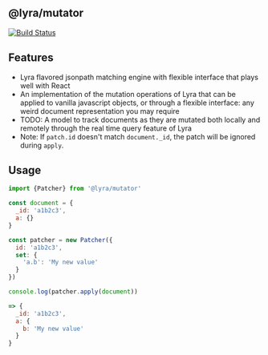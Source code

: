 ## @lyra/mutator

[![Build Status](https://travis-ci.org/lyra-io/mutator.svg?branch=master)](https://travis-ci.org/lyra-io/mutator)

## Features

- Lyra flavored jsonpath matching engine with flexible interface that plays
  well with React
- An implementation of the mutation operations of Lyra that can be applied to
  vanilla javascript objects, or through a flexible interface: any weird
  document representation you may require
- TODO: A model to track documents as they are mutated both locally and remotely
  through the real time query feature of Lyra
- Note: If `patch.id` doesn't match `document._id`, the patch will be ignored
  during `apply`.

## Usage

```javascript
import {Patcher} from '@lyra/mutator'

const document = {
  _id: 'a1b2c3',
  a: {}
}

const patcher = new Patcher({
  id: 'a1b2c3',
  set: {
    'a.b': 'My new value'
  }
})

console.log(patcher.apply(document))

=> {
  _id: 'a1b2c3',
  a: {
    b: 'My new value'
  }
}
```
